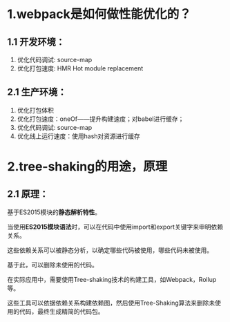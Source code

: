 # 1.webpack是如何做性能优化的？


## 1.1 开发环境：

1. 优化代码调试: source-map
2. 优化打包速度: HMR Hot module replacement

## 2.1 生产环境：

1. 优化打包体积
2. 优化打包速度：oneOf——提升构建速度；对babel进行缓存；
3. 优化代码调试: source-map
4. 优化线上运行速度：使用hash对资源进行缓存



# 2.tree-shaking的用途，原理

## 2.1 原理：

基于ES2015模块的**静态解析特性**。

当使用**ES2015模块语法**时，可以在代码中使用import和export关键字来申明依赖关系。

这些依赖关系可以被静态分析，以确定哪些代码被使用，哪些代码未被使用。

基于此，可以删除未使用的代码。

在实际应用中，需要使用Tree-shaking技术的构建工具，如Webpack，Rollup等。

这些工具可以依据依赖关系构建依赖图，然后使用Tree-Shaking算法来删除未使用的代码，最终生成精简的代码包。
